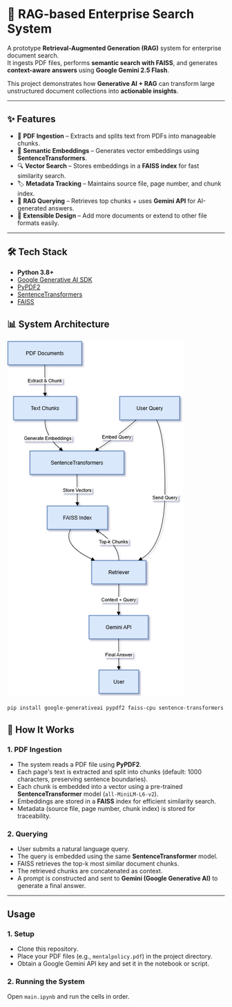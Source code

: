 # 📖 RAG-based Enterprise Search System

A prototype **Retrieval-Augmented Generation (RAG)** system for enterprise document search.  
It ingests PDF files, performs **semantic search with FAISS**, and generates **context-aware answers** using **Google Gemini 2.5 Flash**.  

This project demonstrates how **Generative AI + RAG** can transform large unstructured document collections into **actionable insights**.  

---

## ✨ Features
- 📑 **PDF Ingestion** – Extracts and splits text from PDFs into manageable chunks.  
- 🧠 **Semantic Embeddings** – Generates vector embeddings using **SentenceTransformers**.  
- 🔍 **Vector Search** – Stores embeddings in a **FAISS index** for fast similarity search.  
- 🏷️ **Metadata Tracking** – Maintains source file, page number, and chunk index.  
- 🤖 **RAG Querying** – Retrieves top chunks + uses **Gemini API** for AI-generated answers.  
- 🔌 **Extensible Design** – Add more documents or extend to other file formats easily.  

---

## 🛠️ Tech Stack
- **Python 3.8+**  
- [Google Generative AI SDK](https://pypi.org/project/google-generativeai/)  
- [PyPDF2](https://pypi.org/project/PyPDF2/)  
- [SentenceTransformers](https://www.sbert.net/)  
- [FAISS](https://github.com/facebookresearch/faiss)  

## 📊 System Architecture

![System Architecture](flow.png)

```bash
pip install google-generativeai pypdf2 faiss-cpu sentence-transformers numpy
```
## 🚀 How It Works

### 1. PDF Ingestion

- The system reads a PDF file using **PyPDF2**.
- Each page's text is extracted and split into chunks (default: 1000 characters, preserving sentence boundaries).
- Each chunk is embedded into a vector using a pre-trained **SentenceTransformer** model (`all-MiniLM-L6-v2`).
- Embeddings are stored in a **FAISS** index for efficient similarity search.
- Metadata (source file, page number, chunk index) is stored for traceability.

### 2. Querying

- User submits a natural language query.
- The query is embedded using the same **SentenceTransformer** model.
- FAISS retrieves the top-k most similar document chunks.
- The retrieved chunks are concatenated as context.
- A prompt is constructed and sent to **Gemini (Google Generative AI)** to generate a final answer.

---

## Usage

### 1. Setup
- Clone this repository.
- Place your PDF files (e.g., `mentalpolicy.pdf`) in the project directory.
- Obtain a Google Gemini API key and set it in the notebook or script.

### 2. Running the System

Open `main.ipynb` and run the cells in order.





